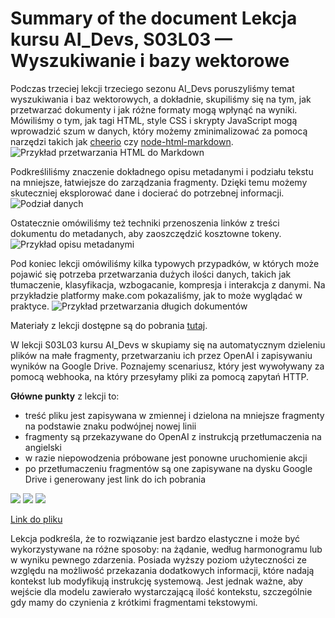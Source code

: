 # Summary of the document Lekcja kursu AI_Devs, S03L03 — Wyszukiwanie i bazy wektorowe

Podczas trzeciej lekcji trzeciego sezonu AI_Devs poruszyliśmy temat wyszukiwania i baz wektorowych, a dokładnie, skupiliśmy się na tym, jak przetwarzać dokumenty i jak różne formaty mogą wpłynąć na wyniki. Mówiliśmy o tym, jak tagi HTML, style CSS i skrypty JavaScript mogą wprowadzić szum w danych, który możemy zminimalizować za pomocą narzędzi takich jak [cheerio](https://www.npmjs.com/package/cheerio) czy [node-html-markdown](https://www.npmjs.com/package/node-html-markdown). ![Przykład przetwarzania HTML do Markdown](https://cloud.overment.com/markdown-ac61f421-6.png)

Podkreśliliśmy znaczenie dokładnego opisu metadanymi i podziału tekstu na mniejsze, łatwiejsze do zarządzania fragmenty. Dzięki temu możemy skuteczniej eksplorować dane i docierać do potrzebnej informacji. ![Podział danych](https://cloud.overment.com/split-cc2d40ca-5.jpg)

Ostatecznie omówiliśmy też techniki przenoszenia linków z treści dokumentu do metadanych, aby zaoszczędzić kosztowne tokeny. ![Przykład opisu metadanymi](https://cloud.overment.com/described-17bfed2b-2.png)

Pod koniec lekcji omówiliśmy kilka typowych przypadków, w których może pojawić się potrzeba przetwarzania dużych ilości danych, takich jak tłumaczenie, klasyfikacja, wzbogacanie, kompresja i interakcja z danymi. Na przykładzie platformy make.com pokazaliśmy, jak to może wyglądać w praktyce. ![Przykład przetwarzania długich dokumentów](https://cloud.overment.com/processing-f7af380e-4.png)

Materiały z lekcji dostępne są do pobrania [tutaj](https://cloud.overment.com/aidevs_process_file-1695994995.json).


W lekcji S03L03 kursu AI_Devs w skupiamy się na automatycznym dzieleniu plików na małe fragmenty, przetwarzaniu ich przez OpenAI i zapisywaniu wyników na Google Drive. Poznajemy scenariusz, który jest wywoływany za pomocą webhooka, na który przesyłamy pliki za pomocą zapytań HTTP.

**Główne punkty** z lekcji to:
- treść pliku jest zapisywana w zmiennej i dzielona na mniejsze fragmenty na podstawie znaku podwójnej nowej linii
- fragmenty są przekazywane do OpenAI z instrukcją przetłumaczenia na angielski
- w razie niepowodzenia próbowane jest ponowne uruchomienie akcji
- po przetłumaczeniu fragmentów są one zapisywane na dysku Google Drive i generowany jest link do ich pobrania

![](https://cloud.overment.com/prompt-e7738b20-3.png)
![](https://cloud.overment.com/curl-2d752ffc-b.png)
![](https://cloud.overment.com/process-e7445b93-a.png)

[Link do pliku](https://cloud.overment.com/aidevs_watch_folder-1695994706.json)

Lekcja podkreśla, że to rozwiązanie jest bardzo elastyczne i może być wykorzystywane na różne sposoby: na żądanie, według harmonogramu lub w wyniku pewnego zdarzenia. Posiada wyższy poziom użyteczności ze względu na możliwość przekazania dodatkowych informacji, które nadają kontekst lub modyfikują instrukcję systemową. Jest jednak ważne, aby wejście dla modelu zawierało wystarczającą ilość kontekstu, szczególnie gdy mamy do czynienia z krótkimi fragmentami tekstowymi.

